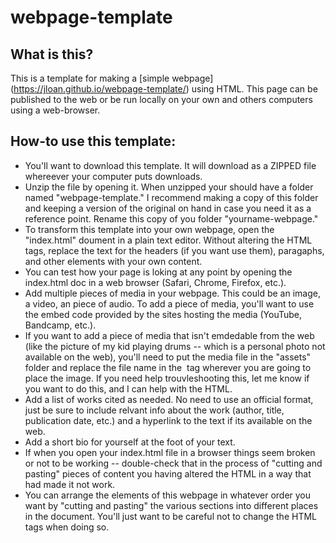 # webpage-template
## What is this?

This is a template for making a [simple webpage] (https://jloan.github.io/webpage-template/) using HTML. This page can be published to the web or be run locally on your own and others computers using a web-browser.

## How-to use this template:

* You'll want to download this template. It will download as a ZIPPED file whereever your computer puts downloads. 
* Unzip the file by opening it. When unzipped your should have a folder named "webpage-template." I recommend making a copy of this folder and keeping a version of the original on hand in case you need it as a reference point. Rename this copy of you folder "yourname-webpage."
* To transform this template into your own webpage, open the "index.html" doument in a plain text editor. Without altering the HTML tags, replace the text for the headers (if you want use them), paragaphs, and other elements with your own content.
* You can test how your page is loking at any point by opening the index.html doc in a web browser (Safari, Chrome, Firefox, etc.).
* Add multiple pieces of media in your webpage. This could be an image, a video, an piece of audio. To add a piece of media, you'll want to use the embed code provided by the sites hosting the media (YouTube, Bandcamp, etc.). 
* If you want to add a piece of media that isn't emdedable from the web (like the picture of my kid playing drums -- which is a personal photo not available on the web), you'll need to put the media file in the "assets" folder and replace the file name in the <img src> tag wherever you are going to place the image. If you need help trouvleshooting this, let me know if you want to do this, and I can help with the HTML.
* Add a list of works cited as needed. No need to use an official format, just be sure to include relvant info about the work (author, title, publication date, etc.) and a hyperlink to the text if its available on the web. 
* Add a short bio for yourself at the foot of your text.
* If when you open your index.html file in a browser things seem broken or not to be working -- double-check that in the process of "cutting and pasting" pieces of content you having altered the HTML in a way that had made it not work. 
* You can arrange the elements of this webpage in whatever order you want by "cutting and pasting" the various sections into different places in the document. You'll just want to be careful not to change the HTML tags when doing so.
